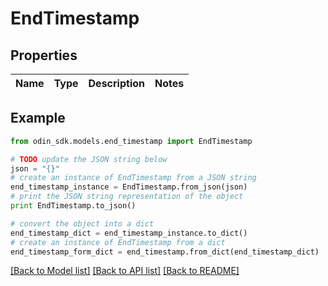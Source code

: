# EndTimestamp


## Properties

Name | Type | Description | Notes
------------ | ------------- | ------------- | -------------

## Example

```python
from odin_sdk.models.end_timestamp import EndTimestamp

# TODO update the JSON string below
json = "{}"
# create an instance of EndTimestamp from a JSON string
end_timestamp_instance = EndTimestamp.from_json(json)
# print the JSON string representation of the object
print EndTimestamp.to_json()

# convert the object into a dict
end_timestamp_dict = end_timestamp_instance.to_dict()
# create an instance of EndTimestamp from a dict
end_timestamp_form_dict = end_timestamp.from_dict(end_timestamp_dict)
```
[[Back to Model list]](../README.md#documentation-for-models) [[Back to API list]](../README.md#documentation-for-api-endpoints) [[Back to README]](../README.md)


